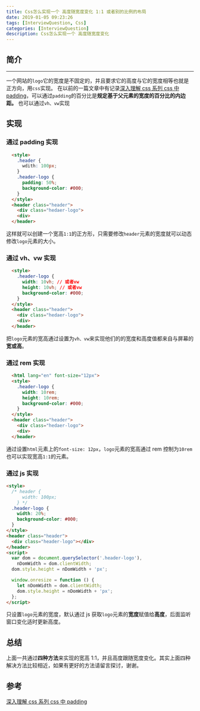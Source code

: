 ```yaml
---
title: Css怎么实现一个 高度随宽度变化 1:1 或者别的比例的布局
date: 2019-01-05 09:23:26
tags: [InterviewQuestion, Css]
categories: [InterviewQuestion]
description: Css怎么实现一个 高度随宽度变化
---
```


## 简介

---

一个网站的`logo`它的宽度是不固定的，并且要求它的高度与它的宽度相等也就是正方向，用`css`实现。
在以前的一篇文章中有记录[深入理解 css 系列 css 中 padding](/blog/css/css-padding.html)，可以通过`padding`的百分比是**规定基于父元素的宽度的百分比的内边距。**
也可以通过`vh、vw`实现

## 实现

### 通过 padding 实现

```html
  <style>
    .header {
      wdith: 100px;
    }
    .header-logo {
      padding: 50%;
      background-color: #000;
    }
  </style>
  <header class="header">
    <div class="hedaer-logo">
    <div>
  </header>
```

这样就可以创建一个宽高`1:1`的正方形，只需要修改`header`元素的宽度就可以动态修改`logo`元素的大小。

### 通过 vh、vw 实现

```html
  <style>
    .header-logo {
      width: 10vh; // 或者vw
      height: 10vh; // 或者vw
      background-color: #000;
    }
  </style>
  <header class="header">
    <div class="hedaer-logo">
    <div>
  </header>
```

把`logo`元素的宽高通过设置为`vh、vw`来实现他们的的宽度和高度值都来自与屏幕的**宽或高**。

### 通过 rem 实现

```html
  <html lang="en" font-size="12px">
  <style>
    .header-logo {
      width: 10rem;
      height: 10rem;
      background-color: #000;
    }
  </style>
  <header class="header">
    <div class="hedaer-logo">
    <div>
  </header>
```

通过设置`html`元素上的`font-size: 12px`，`logo`元素的宽高通过 rem 控制为`10rem`也可以实现宽高`1:1`的元素。

### 通过 js 实现

```html
<style>
  /* header {
      width: 100px;
    } */
  .header-logo {
    width: 20%;
    background-color: #000;
  }
</style>
<header class="header">
  <div class="header-logo"></div>
</header>
<script>
  var dom = document.querySelector('.header-logo'),
    nDomWidth = dom.clientWidth;
  dom.style.height = nDomWidth + 'px';

  window.onresize = function () {
    let nDomWidth = dom.clientWidth;
    dom.style.height = nDomWidth + 'px';
  };
</script>
```

只设置`logo`元素的宽度，默认通过 js 获取`logo`元素的**宽度**赋值给**高度**，后面监听窗口变化适时更新高度。

## 总结

上面一共通过**四种方法**来实现的宽高 1:1，并且高度跟随宽度变化。其实上面四种解决方法比较相近，如果有更好的方法请留言探讨，谢谢。

## 参考

[深入理解 css 系列 css 中 padding](/blog/css/css-padding.html)
